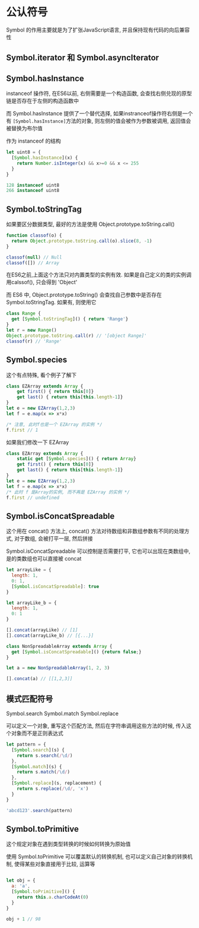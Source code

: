 
# 公认符号

Symbol 的作用主要就是为了扩张JavaScript语言, 并且保持现有代码的向后兼容性

## Symbol.iterator 和 Symbol.asyncIterator

## Symbol.hasInstance

instanceof 操作符, 在ES6以前, 右侧需要是一个构造函数, 会查找右侧兑现的原型链是否存在于左侧的构造函数中

而 Symbol.hasInstance 提供了一个替代选择, 如果instranceof操作符右侧是一个有 `[Symbol.hasInstance]`方法的对象, 则左侧的值会被作为参数被调用, 返回值会被替换为布尔值

作为 instanceof 的结构

```js
let uint8 = {
  [Symbol.hasInstance](x) {
    return Number.isInteger(x) && x>=0 && x <= 255
  }
}

128 instanceof uint8
266 instanceof uint8

```

## Symbol.toStringTag

如果要区分数据类型, 最好的方法是使用 Object.prototype.toString.call()

```js
function classof(o) {
  return Object.prototype.toString.call(o).slice(8, -1)
}

classof(null) // Null
classof([]) // Array
```

在ES6之前,上面这个方法只对内置类型的实例有效. 如果是自己定义的类的实例调用calssof(), 只会得到 'Object'

而 ES6 中, Object.prototype.toString() 会查找自己参数中是否存在 Symbol.toStringTag. 如果有, 则使用它

```js
class Range {
  get [Symbol.toStringTag]() { return 'Range'}
}
let r = new Range()
Object.prototype.toString.call(r) // '[object Range]'
classof(r) // 'Range'
```

## Symbol.species

这个有点特殊, 看个例子了解下

```js
class EZArray extends Array {
    get first() { return this[0]}
    get last() { return this[this.length-1]}
}
let e = new EZArray(1,2,3)
let f = e.map(x => x*x)

/* 注意, 此时f也是一个 EZArray 的实例 */
f.first // 1
```
如果我们修改一下 EZArray
```js
class EZArray extends Array {
    static get [Symbol.species]() { return Array}
    get first() { return this[0]}
    get last() { return this[this.length-1]}
}
let e = new EZArray(1,2,3)
let f = e.map(x => x*x)
/* 此时 f 是Array的实例, 而不再是 EZArray 的实例 */
f.first // undefined
```

## Symbol.isConcatSpreadable

这个用在 concat() 方法上, concat() 方法对待数组和非数组参数有不同的处理方式, 对于数组, 会被打平一层, 然后拼接

Symbol.isConcatSpreadable 可以控制是否需要打平, 它也可以出现在类数组中, 是的类数组也可以直接被 concat

```js
let arrayLike = {
  length: 1,
  0: 1,
  [Symbol.isConcatSpreadable]: true
}

let arrayLike_b = {
  length: 1,
  0: 1
}

[].concat(arrayLike) // [1]
[].concat(arrayLike_b) // [{...}]
```

```js
class NonSpreadableArray extends Array {
  get [Symbol.isConcatSpreadable]() {return false;}
}

let a = new NonSpreadableArray(1, 2, 3)

[].concat(a) // [[1,2,3]]
```

## 模式匹配符号

Symbol.search Symbol.match Symbol.replace

可以定义一个对象, 重写这个匹配方法, 然后在字符串调用这些方法的时候, 传入这个对象而不是正则表达式

```js
let pattern = {
  [Symbol.search](s) {
    return s.search(/\d/)
  },
  [Symbol.match](s) {
    return s.match(/\d/)
  },
  [Symbol.replace](s, replacement) {
    return s.replace(/\d/, 'x')
  }
}

'abcd123'.search(pattern)
```

## Symbol.toPrimitive

这个规定对象在遇到类型转换的时候如何转换为原始值

使用 Symbol.toPrimitive 可以覆盖默认的转换机制, 也可以定义自己对象的转换机制, 使得某些对象直接用于比较, 运算等

```js

let obj = {
  a: 'a',
  [Symbol.toPrimitive]() {
    return this.a.charCodeAt(0)
  }
}

obj + 1 // 98
```